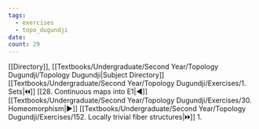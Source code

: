 ```yaml
---
tags:
  - exercises
  - topo_dugundji
date: 
count: 29
---
```

[[Directory]], [[Textbooks/Undergraduate/Second Year/Topology Dugundji/Topology Dugundji|Subject Directory]]
[[Textbooks/Undergraduate/Second Year/Topology Dugundji/Exercises/1. Sets|🞀🞀]] [[28. Continuous maps into E1|◀]] [[Textbooks/Undergraduate/Second Year/Topology Dugundji/Exercises/30. Homeomorphism|▶]] [[Textbooks/Undergraduate/Second Year/Topology Dugundji/Exercises/152. Locally trivial fiber structures|🞂🞂]]
1. 